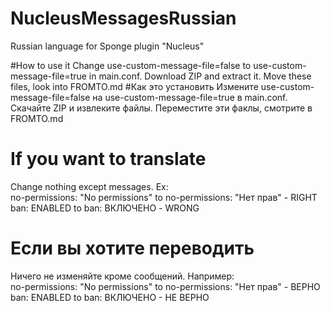 # NucleusMessagesRussian
Russian language for Sponge plugin "Nucleus"

#How to use it
Change use-custom-message-file=false to use-custom-message-file=true in main.conf.
Download ZIP and extract it.
Move these files, look into FROMTO.md
#Как это установить
Измените use-custom-message-file=false на use-custom-message-file=true в main.conf.
Скачайте ZIP и извлеките файлы.
Переместите эти факлы, смотрите в FROMTO.md


# If you want to translate
Change nothing except messages. Ex:\
no-permissions: "No permissions" to no-permissions: "Нет прав" - RIGHT\
ban: ENABLED to ban: ВКЛЮЧЕНО - WRONG

# Если вы хотите переводить
Ничего не изменяйте кроме сообщений. Например:\
no-permissions: "No permissions" to no-permissions: "Нет прав" - ВЕРНО\
ban: ENABLED to ban: ВКЛЮЧЕНО - НЕ ВЕРНО
